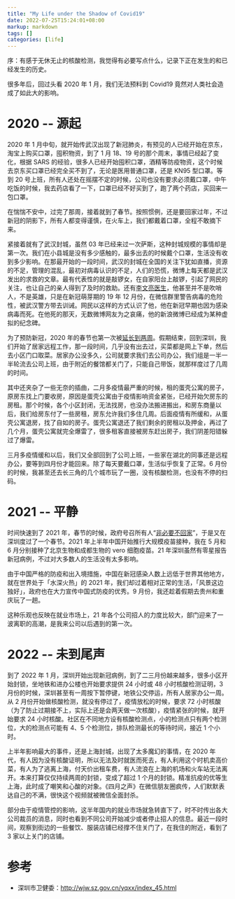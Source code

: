 ```yaml
---
title: "My Life under the Shadow of Covid19"
date: 2022-07-25T15:24:01+08:00
markup: markdown
tags: []
categories: [life]
---
```


序：有感于无休无止的核酸检测，我觉得有必要写点什么，记录下正在发生的和已经发生的历史。

很多年后，回过头看 2020 年 1 月，我们无法预料到 Covid19 竟然对人类社会造成了如此大的影响。

<!--more-->

# 2020 -- 源起

2020 年 1 月中旬，就开始传武汉出现了新冠肺炎，有预见的人已经开始在京东，淘宝上购买口罩，囤积物资，到了 1 月 18、19 号的那个周末，事情已经起了变化，根据 SARS 的经验，很多人已经开始囤积口罩，酒精等防疫物资，这个时候去京东买口罩已经完全买不到了，无论是医用普通口罩，还是 KN95 型口罩。等到 20 号上班，所有人还处在摇摆不定的时候，公司也没有要求必须戴口罩，中午吃饭的时候，我去药店看了一下，口罩已经不好买到了，跑了两个药店，买回来一包口罩。

在惴惴不安中，过完了那周，接着就到了春节。按照惯例，还是要回家过年，不过新冠的阴影下，所有人都变得谨慎，在火车上，我们都戴着口罩，全程不敢摘下来。

紧接着就有了武汉封城，虽然 03 年已经来过一次萨斯，这种封城规模的事情却是第一次。我们在小县城是没有多少感触的，最多出去的时候戴个口罩，生活没有收到多少影响。在那最开始的一段时间，武汉的封城在全国的关注下犹如直播，资源的不足，管理的混乱，最初对病毒认识的不足，人们的恐慌，微博上每天都是武汉发出的求救的文章。最有代表性的就是敲锣女，在自家阳台上敲锣，引起了网民的关注，也让自己的亲人得到了及时的救助。还有[李文亮医生](https://zh.wikipedia.org/wiki/%E6%9D%8E%E6%96%87%E4%BA%AE)，他甚至并不是吹哨人，不是英雄，只是在新冠萌芽期的 19 年 12 月份，在微信群里警告病毒的危险性，被武汉警方带去训诫。网民以这样的方式认识了他，他在新冠早期也因为感染病毒而死。在他死的那天，无数微博网友为之哀痛，他的新浪微博已经成为某种虚拟的纪念碑。

为了预防新冠，2020 年的春节也第一次被[延长到两周](http://www.gov.cn/zhengce/content/2020-01/27/content_5472352.htm)。假期结束，回到深圳，我们开始了居家远程工作，那一段时间，几乎没有出去过，买菜都是网上下单，然后去小区门口取菜。居家办公没多久，公司就要求我们去公司办公，我们组是一半一半轮流去公司上班，由于附近的餐馆都关门了，只能自己带饭，就那样度过了几周的时间。

其中还夹杂了一些无奈的插曲，二月多疫情最严重的时候，租的蛋壳公寓的房子，原房东找上门要收房，原因是蛋壳公寓由于疫情影响资金紧张，已经开始欠房东的房租。那个时候，各个小区封闭，无法找房，也没办法搬进搬出，和房东商量以后，我们给房东付了一些房租，房东允许我们多住几周。后面疫情有所缓和，从蛋壳公寓退房，找了自如的房子。蛋壳公寓退还了我们剩余的房租以及押金，再过了几个月，蛋壳公寓就完全爆雷了，很多租客直接被房东赶出房子，我们阴差阳错躲过了爆雷。

三月多疫情缓和以后，我们又全部回到了公司上班，一些家在湖北的同事还是远程办公，要等到四月份才能回来。除了每天要戴口罩，生活似乎恢复了正常。6 月份的时候，我甚至还去长三角的几个城市玩了一圈，没有核酸检测，也没有不停的扫码。

# 2021 -- 平静

时间快速到了 2021 年，春节的时候，政府号召所有人“[非必要不回家](http://www.gov.cn/xinwen/2021-01/30/content_5583680.htm)”，于是又在深圳度过了一个春节。2021 年上半年中国开始推行大规模疫苗接种，我在 5 月和 6 月分别接种了北京生物和成都生物的 vero 细胞疫苗。21 年深圳虽然有零星报告新冠病例，不过对大多数人的生活没有太多影响。

由于中国严格的防疫和出入境措施，中国在新冠感染人数上远低于世界其他地方，就在世界处于「水深火热」的 2021 年，我们却过着相对正常的生活，「风景这边独好」，政府也在大力宣传中国式防疫的优秀。9 月份，我还趁着假期去贵州和重庆玩了一趟。

这种乐观也反映在就业市场上，21 年各个公司招人的力度比较大，部门迎来了一波离职的高潮，是我来公司以后遇到的第一次。

# 2022 -- 未到尾声

到了 2022 年 1 月，深圳开始出现新冠病例，到了二三月份越来越多，很多小区开始封锁，坐地铁和进办公楼也开始要求提供 24 小时或 48 小时核酸检测证明，3 月份的时候，深圳甚至有一周按下暂停键，地铁公交停运，所有人居家办公一周。从 2 月份开始做核酸检测，就没有停过了，疫情放松的时候，要求 72 小时核酸（为了防止过期接不上，实际上还是会两天做一次核酸），疫情紧张的时候，就开始要求 24 小时核酸。社区在不同地方设有核酸检测点，小的检测点只有两个检测位，大的检测点可能有 4、5 个检测位，排队检测最长的等待时间，接近 1 个小时。

上半年影响最大的事件，还是上海封城，出现了太多魔幻的事情，在 2020 年代，有人因为没有核酸证明，所以无法及时就医而死去，有人利用这个时机卖高价菜，有人为了逃离上海，付天价出租车费，有人流浪在上海的机场和火车站无法离开。本来打算仅仅持续两周的封锁，变成了超过 1 个月的封锁。精准抗疫的优等生上海，此时成了嘲笑和心酸的对象。《四月之声》在微信朋友圈疯传，人们默默表达自己的不满，很快这个视频就被微信全面封杀。

部分由于疫情管控的影响，这半年国内的就业市场就急转直下了，时不时传出各大公司裁员的消息，同时也看到不同公司开始减少或者停止招人的信息。最近一段时间，观察到街边的一些餐饮、服装店铺已经撑不住关门了，在我住的附近，看到了 3 家以上关门的店铺。

# 参考

+ 深圳市卫健委：http://wjw.sz.gov.cn/yqxx/index_45.html
